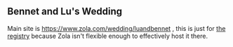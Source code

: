## Bennet and Lu's Wedding
Main site is https://www.zola.com/wedding/luandbennet , this is just for [the registry](registry.md) because Zola isn't flexible enough to effectively host it there.

